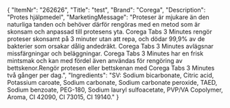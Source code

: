 {
  "ItemNr": "262626",
  "Title": "test",
  "Brand": "Corega",
  "Description": "Protes hjälpmedel",
  "MarketingMessage": "Proteser är mjukare än den naturliga tanden och behöver därför rengöras med en metod som är skonsam och anpassad till protesens yta. Corega Tabs 3 Minutes rengör proteser skonsamt på 3 minuter utan att repa, och dödar 99,9% av de bakterier som orsakar dålig andedräkt. Corega Tabs 3 Minutes avlägsnar missfärgningar och beläggningar. Corega Tabs 3 Minutes har en frisk mintsmak och kan med fördel även användas för rengöring av bettskenor.Rengör protesen eller bettskenan med Corega Tabs 3 Minutes två gånger per dag.",
  "Ingredients": "SV: Sodium bicarbonate, Citric acid, Potassium caroate, Sodium carbonate, Sodium carbonate peroxide, TAED, Sodium benzoate, PEG-180, Sodium lauryl sulfoacetate, PVP/VA Copolymer, Aroma, CI 42090, CI 73015, CI 19140."
}